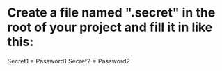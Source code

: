 # Create a file named ".secret" in the root of your project and fill it in like this:
Secret1 = Password1
Secret2 = Password2
